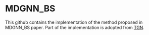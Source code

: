 # MDGNN_BS
This github contains the implementation of the method proposed in MDGNN_BS paper. Part of the implementation is adopted from [TGN](https://github.com/twitter-research/tgn).
